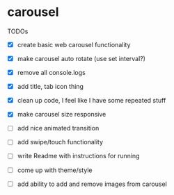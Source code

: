 # carousel

TODOs

- [x] create basic web carousel functionality
- [x] make carousel auto rotate (use set interval?)
- [x] remove all console.logs
- [x] add title, tab icon thing
- [x] clean up code, I feel like I have some repeated stuff
- [x] make carousel size responsive
- [ ] add nice animated transition

- [ ] add swipe/touch functionality
- [ ] write Readme with instructions for running
- [ ] come up with theme/style
- [ ] add ability to add and remove images from carousel
